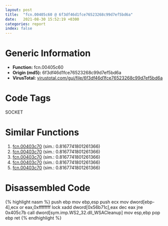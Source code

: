 ```yaml
---
layout: post
title:  "fcn.00405c60 @ 6f3df46d1fce76523268c99d7ef5bd6a"
date:   2021-08-30 15:52:19 +0300
categories: report
index: false
---
```


# Generic Information
- **Function:** fcn.00405c60
- **Origin (md5):** 6f3df46d1fce76523268c99d7ef5bd6a
- **VirusTotal:** [virustotal.com/gui/file/6f3df46d1fce76523268c99d7ef5bd6a][virustotal_ref]

# Code Tags
<span class="tag" id="SOCKET">SOCKET</span>


# Similar Functions

1. [fcn.00403c70][similar_1_ref] (sim.: 0.8167741801261366)
2. [fcn.00403c70][similar_2_ref] (sim.: 0.8167741801261366)
3. [fcn.00403c70][similar_3_ref] (sim.: 0.8167741801261366)
4. [fcn.00403c70][similar_4_ref] (sim.: 0.8167741801261366)
5. [fcn.00403c70][similar_5_ref] (sim.: 0.8167741801261366)


# Disassembled Code

{% highlight nasm %}
push ebp
mov ebp,esp
push ecx
mov dword[ebp-4],ecx
or eax,0xffffffff
lock xadd dword[0x56b71c],eax
dec eax
jne 0x405c7b
call dword[sym.imp.WS2_32.dll_WSACleanup]
mov esp,ebp
pop ebp
ret 
{% endhighlight %}


[similar_1_ref]: /report/fcn.00403c70@0e9d24a190b04adb41c502951b72134c
[similar_2_ref]: /report/fcn.00403c70@d50bcea10641ce5b9a5d746273df8a0a
[similar_3_ref]: /report/fcn.00403c70@4658cbcafaaa1d06130eddbdfa41cfd5
[similar_4_ref]: /report/fcn.00403c70@38d41d729f8f30faf0dd96f0c7acba4b
[similar_5_ref]: /report/fcn.00403c70@b087b9611605c28cc2f86356efd33bcb
[virustotal_ref]: https://www.virustotal.com/gui/file/6f3df46d1fce76523268c99d7ef5bd6a